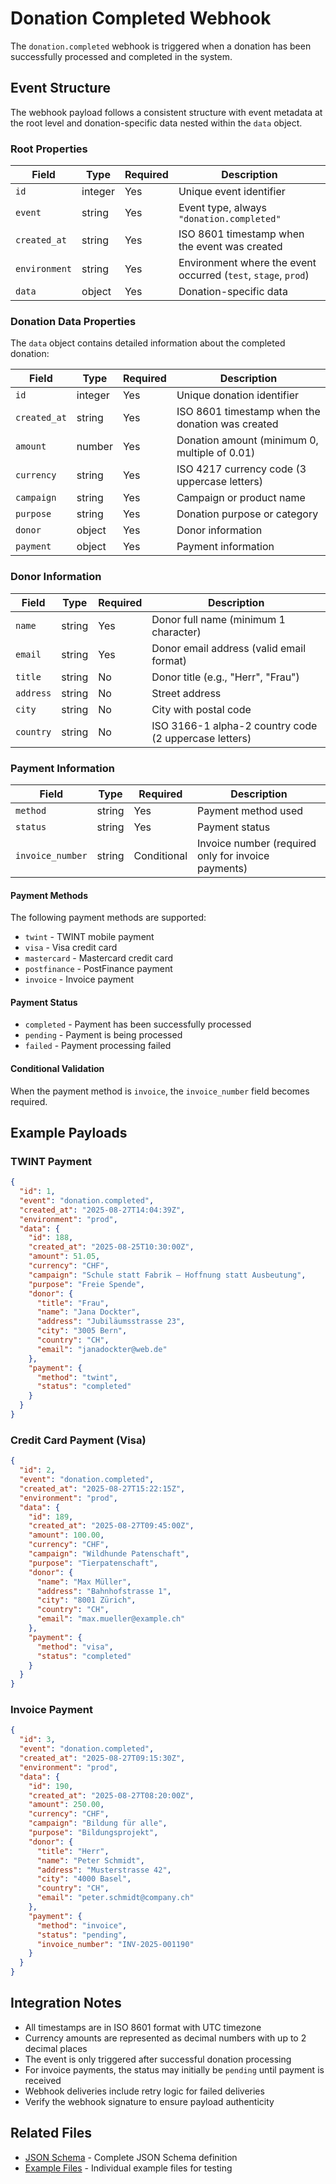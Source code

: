 # Donation Completed Webhook

The `donation.completed` webhook is triggered when a donation has been successfully processed and completed in the system.

## Event Structure

The webhook payload follows a consistent structure with event metadata at the root level and donation-specific data nested within the `data` object.

### Root Properties

| Field | Type | Required | Description |
|-------|------|----------|-------------|
| `id` | integer | Yes | Unique event identifier |
| `event` | string | Yes | Event type, always `"donation.completed"` |
| `created_at` | string | Yes | ISO 8601 timestamp when the event was created |
| `environment` | string | Yes | Environment where the event occurred (`test`, `stage`, `prod`) |
| `data` | object | Yes | Donation-specific data |

### Donation Data Properties

The `data` object contains detailed information about the completed donation:

| Field | Type | Required | Description |
|-------|------|----------|-------------|
| `id` | integer | Yes | Unique donation identifier |
| `created_at` | string | Yes | ISO 8601 timestamp when the donation was created |
| `amount` | number | Yes | Donation amount (minimum 0, multiple of 0.01) |
| `currency` | string | Yes | ISO 4217 currency code (3 uppercase letters) |
| `campaign` | string | Yes | Campaign or product name |
| `purpose` | string | Yes | Donation purpose or category |
| `donor` | object | Yes | Donor information |
| `payment` | object | Yes | Payment information |

### Donor Information

| Field | Type | Required | Description |
|-------|------|----------|-------------|
| `name` | string | Yes | Donor full name (minimum 1 character) |
| `email` | string | Yes | Donor email address (valid email format) |
| `title` | string | No | Donor title (e.g., "Herr", "Frau") |
| `address` | string | No | Street address |
| `city` | string | No | City with postal code |
| `country` | string | No | ISO 3166-1 alpha-2 country code (2 uppercase letters) |

### Payment Information

| Field | Type | Required | Description |
|-------|------|----------|-------------|
| `method` | string | Yes | Payment method used |
| `status` | string | Yes | Payment status |
| `invoice_number` | string | Conditional | Invoice number (required only for invoice payments) |

#### Payment Methods

The following payment methods are supported:

- `twint` - TWINT mobile payment
- `visa` - Visa credit card
- `mastercard` - Mastercard credit card
- `postfinance` - PostFinance payment
- `invoice` - Invoice payment

#### Payment Status

- `completed` - Payment has been successfully processed
- `pending` - Payment is being processed
- `failed` - Payment processing failed

#### Conditional Validation

When the payment method is `invoice`, the `invoice_number` field becomes required.

## Example Payloads

### TWINT Payment

```json
{
  "id": 1,
  "event": "donation.completed",
  "created_at": "2025-08-27T14:04:39Z",
  "environment": "prod",
  "data": {
    "id": 188,
    "created_at": "2025-08-25T10:30:00Z",
    "amount": 51.05,
    "currency": "CHF",
    "campaign": "Schule statt Fabrik – Hoffnung statt Ausbeutung",
    "purpose": "Freie Spende",
    "donor": {
      "title": "Frau",
      "name": "Jana Dockter",
      "address": "Jubiläumsstrasse 23",
      "city": "3005 Bern",
      "country": "CH",
      "email": "janadockter@web.de"
    },
    "payment": {
      "method": "twint",
      "status": "completed"
    }
  }
}
```

### Credit Card Payment (Visa)

```json
{
  "id": 2,
  "event": "donation.completed",
  "created_at": "2025-08-27T15:22:15Z",
  "environment": "prod",
  "data": {
    "id": 189,
    "created_at": "2025-08-27T09:45:00Z",
    "amount": 100.00,
    "currency": "CHF",
    "campaign": "Wildhunde Patenschaft",
    "purpose": "Tierpatenschaft",
    "donor": {
      "name": "Max Müller",
      "address": "Bahnhofstrasse 1",
      "city": "8001 Zürich",
      "country": "CH",
      "email": "max.mueller@example.ch"
    },
    "payment": {
      "method": "visa",
      "status": "completed"
    }
  }
}
```

### Invoice Payment

```json
{
  "id": 3,
  "event": "donation.completed",
  "created_at": "2025-08-27T09:15:30Z",
  "environment": "prod",
  "data": {
    "id": 190,
    "created_at": "2025-08-27T08:20:00Z",
    "amount": 250.00,
    "currency": "CHF",
    "campaign": "Bildung für alle",
    "purpose": "Bildungsprojekt",
    "donor": {
      "title": "Herr",
      "name": "Peter Schmidt",
      "address": "Musterstrasse 42",
      "city": "4000 Basel",
      "country": "CH",
      "email": "peter.schmidt@company.ch"
    },
    "payment": {
      "method": "invoice",
      "status": "pending",
      "invoice_number": "INV-2025-001190"
    }
  }
}
```

## Integration Notes

- All timestamps are in ISO 8601 format with UTC timezone
- Currency amounts are represented as decimal numbers with up to 2 decimal places
- The event is only triggered after successful donation processing
- For invoice payments, the status may initially be `pending` until payment is received
- Webhook deliveries include retry logic for failed deliveries
- Verify the webhook signature to ensure payload authenticity

## Related Files

- [JSON Schema](./donation-completed.json) - Complete JSON Schema definition
- [Example Files](../examples/) - Individual example files for testing